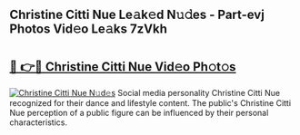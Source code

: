 ## Christine Citti Nue Le𝚊k𝚎d N𝚞𝚍es - Part-evj Photos Vid𝚎o Le𝚊ks 7zVkh

# <h2><a href="http://fb4izvd.evod.top/?m=Christine+Citti+Nue">🔗 👉🔴 Christine Citti Nue Vid𝚎o Ph𝚘t𝚘s</a></h2>

[![Christine Citti Nue N𝚞d𝚎s](https://i.imgur.com/8V9OHl7.gif)](http://fb4izvd.evod.top/?m=Christine+Citti+Nue)
Social media personality Christine Citti Nue recognized for their dance and lifestyle content. The public's Christine Citti Nue perception of a public figure can be influenced by their personal characteristics. 
